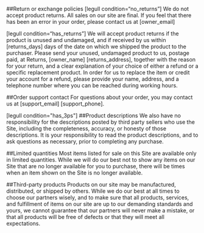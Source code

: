 ##Return or exchange policies
[legull condition=“no_returns”]
We do not accept product returns.  All sales on our site are final.  If you feel that there has been an error in your order, please contact us at [owner_email]

[legull condition=“has_returns”]
We will accept product returns if the product is unused and undamaged, and if received by us within [returns_days] 
days of the date on which we shipped the product to the purchaser.  Please send your unused, undamaged product to us, postage paid, at Returns, [owner_name] 
[returns_address], together with the reason for your return, and a clear explanation of your choice of either a refund or a specific replacement product.  In order for us to replace the item or credit your account for a refund, please provide your name, address, and a telephone number where you can be reached during working hours.

##Order support contact
For questions about your order, you may contact us at [support_email] [support_phone].

[legull condition="has_3ps"]
##Product descriptions
We also have no responsibility for the descriptions posted by third party sellers who use the Site, including the completeness, accuracy, or honesty of those descriptions.  It is your responsibility to read the product descriptions, and to ask questions as necessary, prior to completing any purchase.

##Limited quantities
Most items listed for sale on this Site are available only in limited quantities.  While we will do our best not to show any items on our Site that are no longer available for you to purchase, there will be times when an item shown on the Site is no longer available.

##Third-party products
Products on our site may be manufactured, distributed, or shipped by others.  While we do our best at all times to choose our partners wisely, and to make sure that all products, services, and fulfillment of items on our site are up to our demanding standards and yours, we cannot guarantee that our partners will never make a mistake, or that all products will be free of defects or that they will meet all expectations. 
